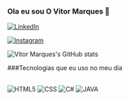 ### Ola eu sou O Vitor Marques 👋  

[![LinkedIn]( https://img.shields.io/badge/LinkedIn-0077B5?style=for-the-badge&logo=linkedin&logoColor=white)](https://www.linkedin.com/in/vitor-cristal-641054238/)

[![Instagram]( https://img.shields.io/badge/Instagram-E4405F?style=for-the-badge&logo=instagram&logoColor=white
)](https://www.instagram.com/vitorclmarques/)


![Vitor Marques's GitHub stats](https://github-readme-stats.vercel.app/api?username=vitorclmarques&show_icons=true&theme=dracula)

###Tecnologias que eu uso no meu dia
<div style="display: inline-block"> <br/>
    <img alt="HTML5" src="https://img.shields.io/badge/HTML5-E34F26?style=for-the-badge&logo=html5&logoColor=white"/>
    <img alt="CSS" src="https://img.shields.io/badge/CSS3-1572B6?style=for-the-badge&logo=css3&logoColor=white"/>
    <img alt="C#" src="https://img.shields.io/badge/C%23-239120?style=for-the-badge&logo=c-sharp&logoColor=white"/>
     <img alt="JAVA" src="https://img.shields.io/badge/Java-ED8B00?style=for-the-badge&logo=openjdk&logoColor=white"/>
</div>


 
